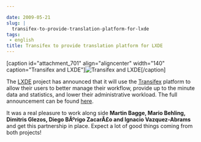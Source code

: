 ```yaml
---

date: 2009-05-21
slug: |
  transifex-to-provide-translation-platform-for-lxde
tags:
 - english
title: Transifex to provide translation platform for LXDE
---
```


\[caption id="attachment_701" align="aligncenter" width="140"
caption="Transifex and LXDE"\]![Transifex and
LXDE](http://www.ogmaciel.com/wp-content/uploads/2009/05/txlxde.png)\[/caption\]

The [LXDE](http://lxde.org) project has announced that it will use the
[Transifex](http://www.transifex.org/) platform to allow their users to
better manage their workflow, provide up to the minute data and
statistics, and lower their administrative workload. The full
announcement can be found [here](http://blog.lxde.org/?p=336).

It was a real pleasure to work along side **Martin Bagge, Mario Behling,
Dimitris Glezos, Diego BÃºrigo ZacarÃ£o and Ignacio Vazquez-Abrams** and
get this partnership in place. Expect a lot of good things coming from
both projects!
